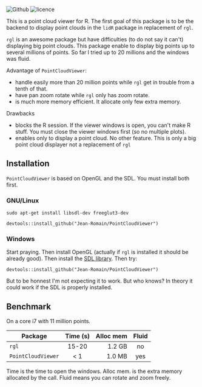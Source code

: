 ![Github](https://img.shields.io/badge/Github-0.1.0-green.svg) ![licence](https://img.shields.io/badge/Licence-GPL--3-blue.svg)

This is a point cloud viewer for R. The first goal of this package is to be the backend to display point clouds in the `lidR` package in replacement of `rgl`.

`rgl` is an awesome package but have difficulties (to do not say it can't) displaying big point clouds. This package enable to display big points up to several millions of points. So far I tried up to 20 millions and the windows was fluid.

Advantage of `PointCloudViewer`:

* handle easily more than 20 million points while `rgl` get in trouble from a tenth of that.
* have pan zoom rotate while `rgl` only has zoom rotate.
* is much more memory efficient. It allocate only few extra memory.

Drawbacks

* blocks the R session. If the viewer windows is open, you can't make R stuff. You must close the viewer windows first (so no multiple plots).
* enables only to display a point cloud. No other feature. This is only a big point cloud displayer not a replacement of `rgl`

## Installation

`PointCloudViewer` is based on OpenGL and the SDL. You must install both first.

### GNU/Linux

```
sudo apt-get install libsdl-dev freeglut3-dev
```

```
devtools::install_github("Jean-Romain/PointCloudViewer")
```

### Windows

Start praying. Then install OpenGL (actually if `rgl` is installed it should be already good). Then install the [SDL library](https://www.google.com/search?q=install+SDL+windows&oq=install+SDL+windows&gs_l=psy-ab.3..0i71k1l4.2152.2152.0.2599.1.1.0.0.0.0.0.0..0.0.dummy_maps_web_fallback...0...1.1.64.psy-ab..1.0.0....0.pv8VzgF7f-Y). Then try:

```
devtools::install_github("Jean-Romain/PointCloudViewer")
```

But to be honnest I'm not expecting it to work. But who knows? In theory it could work if the SDL is properly installed.

## Benchmark

On a core i7 with 11 million points.

| Package            | Time (s)      | Alloc mem | Fluid |
| ------------------ |:-------------:| ---------:|:-----:|
| `rgl`              | 15-20         | 1.2 GB    | no    |
| `PointCloudViewer` | < 1           | 1.0 MB    | yes   |

Time is the time to open the windows. Alloc mem. is the extra memory allocated by the call. Fluid means you can rotate and zoom freely.

